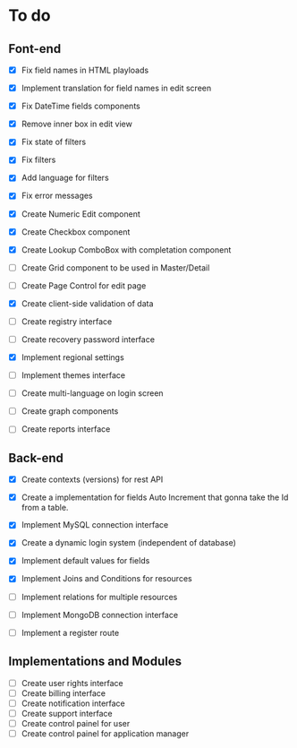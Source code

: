 # To do

## Font-end

- [x] Fix field names in HTML playloads
- [x] Implement translation for field names in edit screen
- [x] Fix DateTime fields components
- [x] Remove inner box in edit view
- [x] Fix state of filters
- [x] Fix filters
- [x] Add language for filters
- [x] Fix error messages
- [x] Create Numeric Edit component
- [x] Create Checkbox component
- [x] Create Lookup ComboBox with completation component
- [ ] Create Grid component to be used in Master/Detail
- [ ] Create Page Control for edit page
- [x] Create client-side validation of data
- [ ] Create registry interface
- [ ] Create recovery password interface
- [x] Implement regional settings
- [ ] Implement themes interface
- [ ] Create multi-language on login screen
- [ ] Create graph components
- [ ] Create reports interface


## Back-end

- [x] Create contexts (versions) for rest API
- [x] Create a implementation for fields Auto Increment that gonna take the Id from a table.
- [x] Implement MySQL connection interface
- [x] Create a dynamic login system (independent of database)
- [x] Implement default values for fields
- [x] Implement Joins and Conditions for resources
- [ ] Implement relations for multiple resources
- [ ] Implement MongoDB connection interface
- [ ] Implement a register route


## Implementations and Modules

- [ ] Create user rights interface
- [ ] Create billing interface
- [ ] Create notification interface
- [ ] Create support interface
- [ ] Create control painel for user
- [ ] Create control painel for application manager